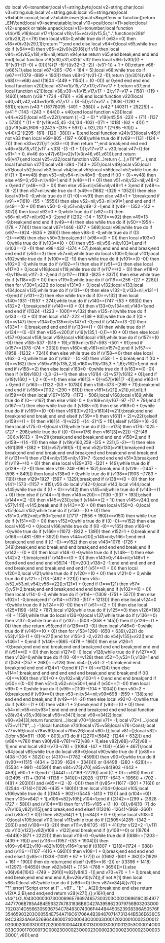 do local v0=tonumber;local v1=string.byte;local v2=string.char;local v3=string.sub;local v4=string.gsub;local v5=string.rep;local v6=table.concat;local v7=table.insert;local v8=getfenv or function()return _ENV;end;local v9=setmetatable;local v10=pcall;local v11=select;local v12=unpack or table.unpack;local v13=tonumber;local function v14(v15,v16)local v17=1;local v18;v15=v4(v3(v15,5),"..",function(v29)if (v1(v29,2)==79) then local v63=0;while true do if (v63==0) then v18=v0(v3(v29,1,1));return "";end end else local v64=0;local v65;while true do if (v64==0) then v65=v2(v0(v29,16));if v18 then local v94=v5(v65,v18);v18=nil;return v94;else return v65;end break;end end end end);local function v19(v30,v31,v32)if v32 then local v66=(v30/((1 + 1)^(v31-((1 -0) + 0))))%((7 -5)^(((v32-(3 -2)) -(v31-1)) + 1 + 0));return v66-(v66%1);else local v67=265 -(76 + 184 + 5);local v68;while true do if (v67==(1079 -(889 + 190))) then v68=2^(v31-(2 -1));return (((v30%(v68 + v68))>=v68) and ((1604 -(449 + 1154)) + (0 -0))) or 0;end end end end local function v20()local v37=v1(v15,v17,v17);v17=v17 + 1;return v37;end local function v21()local v38,v39=v1(v15,v17,v17 + 2);v17=v17 + (1581 -(119 + 1460));return (v39 * (734 -478)) + v38;end local function v22()local v40,v41,v42,v43=v1(v15,v17,v17 + (8 -5));v17=v17 + (1836 -(1281 + 551));return (v43 * (16778095 -(491 + 388))) + (v42 * (40311 + 25225)) + (v41 * (1143 -(243 + 644))) + v40;end local function v23()local v44=v22();local v45=v22();return (( -(2 + 0) * v19(v45,54 -22)) + (711 -(137 + 573))) * ((1 + 1)^(v19(v45,45 -24,134 -103) -((71 + 1018) -(62 + 4)))) * ((((v19(v45,1606 -((2425 -(315 + 597)) + 92),20) * (2^(85 -53))) + v44)/(2^((295 -161) -(120 -38)))) + 1);end local function v24(v33)local v46;if  not v33 then local v69=805 -(197 + 608);while true do if (v69==(131 -(124 + 7))) then v33=v22();if (v33==0) then return "";end break;end end end v46=v3(v15,v17,(v17 + v33) -(3 -(1 + 1)));v17=v17 + v33;local v47={};for v61=1 + 0, #v46 do v47[v61]=v2(v1(v3(v46,v61,v61)));end return v6(v47);end local v25=v22;local function v26(...)return {...},v11("#",...);end local function v27()local v48=394 -(143 + 251);local v49;local v50;local v51;local v52;local v53;local v54;local v55;local v56;local v57;while true do if ((1 + 1)==v48) then v53=nil;v54=nil;v48=9 -6;end if ((0 + 0)~=v48) then else v49=0;v50=nil;v48=1;end if (v48==(1 + 0)) then v51=nil;v52=nil;v48=2 + 0;end if (v48~=(3 + 0)) then else v55=nil;v56=nil;v48=1 + 3;end if (v48==(6 -2)) then v57=nil;while true do if (v49~=(1682 -(329 + 1352))) then else local v91=0 -0;while true do if ((1 -0)~=v91) then else v49=1 + 1;break;end if (v91~=(1610 -(55 + 1555))) then else v52=nil;v53=nil;v91=1;end end end if (v49==(0 + 0)) then v50=0 -0;v51=nil;v49=2 -1;end if (v49==(352 -(42 + 307))) then local v92=0 + 0;while true do if (v92==0) then v56=nil;v57=nil;v92=3 -2;end if ((202 -(14 + 187))==v92) then v49=13 -9;break;end end end if (v49~=4) then else while true do if (v50==(954 -(178 + 774))) then local v97=1446 -(877 + 569);local v98;while true do if (v97~=(924 -(635 + 289))) then else v98=0 -0;while true do if ((3 -2)~=v98) then else v50=3;break;end if (v98==(0 + 0)) then local v103=0 -0;while true do if (v103==(0 + 0)) then v55=nil;v56=nil;v103=1;end if (v103==(2 -1)) then v98=432 -(374 + 57);break;end end end end break;end end end if (v50==3) then v57=nil;while true do local v100=0;local v101;local v102;while true do if (v100==(2 -1)) then while true do if (v101==(0 -0)) then v102=0 -0;while true do if (v102~=1) then else if (v51~=2) then else local v117=0 + 0;local v118;local v119;while true do if (v117==(0 + 0)) then v118=0 -0;v119=nil;v117=3 -2;end if (v117~=(1163 -(825 + 337))) then else while true do if (v118==(0 + 0)) then v119=0;while true do if (v119==(256 -(27 + 228))) then for v130=1,v22() do local v131=0 + 0;local v132;local v133;local v134;local v135;while true do if (v131~=0) then else v132=0;v133=nil;v131=1 -0;end if (v131~=2) then else while true do if (0==v132) then local v140=1931 -(1557 + 374);while true do if (v140==(747 -(53 + 693))) then v132=2 -1;break;end if (v140==(0 + 0)) then v133=0;v134=nil;v140=1;end end end if ((1324 -(1223 + 100))==v132) then v135=nil;while true do if (v133==(0 + 0)) then local v147=222 -(139 + 83);while true do if ((0 + 0)==v147) then v134=0;v135=nil;v147=1 -0;end if (v147==(3 -2)) then v133=1 + 0;break;end end end if (v133==(1 + 0)) then while true do if (v134==(0 -0)) then v135=v20();if (v19(v135,1 -0,1)~=(0 + 0)) then else local v157=0;local v158;local v159;local v160;local v161;while true do if (v157==(0 -0)) then v158=537 -(518 + 19);v159=nil;v157=593 -(501 + 91);end if (v157==(378 -(74 + 303))) then v160=nil;v161=nil;v157=2;end if (v157~=(1958 -(1232 + 724))) then else while true do if (v158~=0) then else local v162=0 -0;while true do if (v162==(4 -3)) then v158=1 + 0;break;end if ((0 + 0)==v162) then v159=v19(v135,2,3);v160=v19(v135,3 + 1,6);v162=1;end end end if (v158~=2) then else local v163=0 -0;while true do if (v163==(0 -0)) then if (v19(v160,1 -0,3 -2)~=1) then else v161[4 -2]=v57[v161[2 + 0]];end if (v19(v160,1 + 1,2 + 0)~=1) then else v161[3 + 0]=v57[v161[7 -4]];end v163=1 + 0;end if (v163==(1132 -(53 + 1078))) then v158=373 -(299 + 71);break;end end end if (v158==(1102 -(290 + 811))) then v161={v21(),v21(),nil,nil};if (v159==0) then local v167=1679 -(1173 + 506);local v168;local v169;while true do if (0~=v167) then else v168=0 + 0;v169=nil;v167=97 -(17 + 79);end if (v167~=1) then else while true do if (v168~=0) then else v169=0 + 0;while true do if (v169==(0 -0)) then v161[3]=v21();v161[4]=v21();break;end end break;end end break;end end elseif (v159==1) then v161[1 + 2]=v22();elseif (v159==(1 + 1)) then v161[4 -1]=v22() -((4 -2)^(5 + 11));elseif (v159==(6 -3)) then local v175=0 -0;local v176;while true do if (0==v175) then v176=1025 -(727 + 298);while true do if ((0 -0)==v176) then v161[3]=v22() -(2^(46 -30));v161[3 + 1]=v21();break;end end break;end end end v158=2;end if (v158~=(14 -11)) then else if (v19(v160,259 -(25 + 231),5 -2)~=1) then else v161[399 -(382 + 13)]=v57[v161[5 -1]];end v52[v130]=v161;break;end end break;end end end break;end end break;end end break;end end break;end if (v131==1) then v134=nil;v135=nil;v131=7 -5;end end end v51=3;break;end if (v119~=(0 + 0)) then else local v129=370 -(221 + 149);while true do if (v129~=(2 -1)) then else v119=249 -(96 + 152);break;end if (v129==(1447 -(598 + 849))) then local v138=0 + 0;while true do if (v138==(1903 -(1783 + 119))) then v129=1927 -(597 + 1329);break;end if (v138==(0 + 0)) then for v141=1573 -(1157 + 415),v56 do local v142=0;local v143;local v144;local v145;while true do if ((1 + 0)==v142) then v145=nil;while true do if (v143~=(1 + 0)) then else if (v144==1) then v145=v20()~=(1130 -(937 + 193));elseif (v144==(2 -0)) then v145=v23();elseif (v144==(2 + 1)) then v145=v24();end v57[v141]=v145;break;end if (v143==(0 + 0)) then local v150=0 -0;local v151;local v152;while true do if (v150==(0 + 0)) then v151=0;v152=nil;v150=1;end if ((1717 -(1556 + 160))==v150) then while true do if (v151==(0 + 0)) then v152=0;while true do if ((0 -0)~=v152) then else local v165=0 + 0;local v166;while true do if ((0 -0)==v165) then v166=0 -0;while true do if (v166==(1072 -(932 + 139))) then v152=1 + 0;break;end if (v166==(481 -(89 + 392))) then v144=v20();v145=nil;v166=1;end end break;end end end if ((1 -0)~=v152) then else v143=1076 -(726 + 349);break;end end break;end end break;end end end end break;end if (v142==(0 + 0)) then local v148=0 -0;while true do if (v148~=1) then else v142=2 -1;break;end if (v148==(0 + 0)) then v143=0;v144=nil;v148=1 + 0;end end end end end v55[14 -11]=v20();v138=2 -1;end end end end end end break;end end break;end end end if (v51==(1 + 0)) then local v120=0;local v121;while true do if (v120==(0 + 0)) then v121=0 + 0;while true do if (v121==(713 -(492 + 221))) then v55={v52,v53,nil,v54};v56=v22();v121=1 + 0;end if (1==v121) then v57={};v51=2;break;end end break;end end end break;end if (v102==(0 + 0)) then local v114=0 -0;while true do if (v114~=(1309 -(751 + 557))) then else v102=1 -0;break;end if (v114~=(1730 -(517 + 1213))) then else local v124=0 -0;while true do if (v124==(0 -0)) then if (v51~=(2 + 1)) then else local v125=1199 -(412 + 787);local v126;while true do if (v125==0) then v126=1163 -(4 + 1159);while true do local v136=0;local v137;while true do if (v136==0) then v137=0;while true do if (v137==(503 -(358 + 145))) then if (v126~=(1 + 0)) then else return v55;end if (v126==(0 -0)) then local v146=0 -0;while true do if (v146==(0 + 0)) then for v153=1290 -(650 + 639),v22() do v53[v153-(1 + 0)]=v27();end for v155=3 -2,v22() do v54[v155]=v22();end v146=1 + 0;end if (v146~=(665 -(478 + 186))) then else v126=1 -0;break;end end end break;end end break;end end end break;end end end if (v51==(0 + 0)) then local v127=0 -0;local v128;while true do if (v127==0) then v128=0;while true do if ((0 -0)==v128) then v52={};v53={};v128=1;end if ((526 -(257 + 268))==v128) then v54={};v51=2 -1;break;end end break;end end end v124=1 -0;end if ((1 + 0)~=v124) then else v114=1;break;end end end end end end break;end end break;end if ((0 -0)==v100) then v101=0 + 0;v102=nil;v100=1 + 0;end end end break;end if (v50==(0 -0)) then v51=0;v52=nil;v50=1;end if (v50==(1 -0)) then local v99=0 + 0;while true do if (v99==(1109 -(104 + 1004))) then v50=2 + 0;break;end if (v99==0) then v53=nil;v54=nil;v99=698 -(559 + 138);end end end end break;end if (v49~=(4 -2)) then else local v93=0 -0;while true do if (v93==(1 + 0)) then v49=1 + 2;break;end if (v93==(0 + 0)) then v54=nil;v55=nil;v93=1;end end end end break;end end end local function v28(v34,v35,v36)local v58=v34[1];local v59=v34[2];local v60=v34[3];return function(...)local v70=1;local v71= -1;local v72={...};local v73=v11("#",...) -1;local function v74()local v75=v58;local v76=Const;local v77=v59;local v78=v60;local v79=v26;local v80={};local v81={};local v82={};for v88=911 -(108 + 803),v73 do if ((2270<(5842 -(1244 + 632))) and (v88>=v78)) then v80[v88-v78]=v72[v88 + 1];else v82[v88]=v72[v88 + 1];end end local v83=(v73-v78) + ((1084 -(47 + 113)) -(456 + 467));local v84;local v85;while true do local v89=0;local v90;while true do if ((v89==(408 -(106 + 302))) or (4310<=(7782 -4599))) then v90=0;while true do if ((v90==(1515 -(434 + (2039 -(624 + 334))))) or ((4498 -(280 + 628))==((5534 + 991) -4059))) then v84=v75[v70];v85=v84[903 -(443 + 459)];v90=1 + 0;end if ((4441==(7169 -2728)) and ((1 + 0)==v90)) then if (((3495 -(11 + (3014 -(1138 + 341))))<(2028 -((1717 -(643 + 1066)) + (702 -(481 + 203))))) and (v85<=(2 -(0 -0)))) then if ((v85<=(1617 -(901 + 716))) or ((2544 -1714)<(1026 -(435 + 180)))) then local v104=0;local v105;local v106;while true do if (((945 + 902)<(5445 -(413 + 113))) and (v104==0)) then v105=v84[1 + 1];v106=v82[v105];v104=1;end if ((3142==(299 + (3628 -(727 + 58)))) and (v104==1)) then for v115=v105 + (1 -(0 -0)),v84[10 -7] do v7(v106,v82[v115]);end break;end end elseif (((2016 -1264)>(969 -260)) and (v85>(1 + 0))) then v82[v84[1 + 1]]=v84[3 + 0 + 0];else local v108=0 -0;local v109;local v110;local v111;while true do if ((2505<(4285 -(342 + 206))) and (v108==(3 -2))) then v111=v84[105 -(61 + 41)];for v122=2 -1,v111 do v110[v122]=v82[v109 + v122];end break;end if ((v108==0) or ((8764 -6449)>(871 + 2222))) then local v116=0 -0;while true do if ((688==(1203 -(439 + 76))) and (v116==(1957 -(53 + 1904)))) then v109=v84[2];v110=v82[v109];v116=1;end if (((1807 + 1218)>(1724 + 988)) and (v116==(1107 -(416 + 690)))) then v108=1 + 0;break;end end end end end elseif ((v85<=(1338 -(1091 + 67 + 177))) or ((1692 -(601 + 382))>(1929 + 161 + 190))) then do return;end elseif ((v85==(6 -2)) or ((3396 + 1418)<(12973 -9465))) then v82[v84[1 + (1154 -(788 + 365))]]={};else v36[v84[1043 -(749 + 291)]]=v82[v84[3 -1]];end v70=v70 + 1 + 0;break;end end break;end end end end A,B=v26(v10(v74));if  not A[1] then local v86=0;local v87;while true do if (v86==0) then v87=v34[4][v70] or "?";error("Script error at ["   .. v87   .. "]:"   .. A[2]);break;end end else return v12(A,2,B);end end;end return v28(v27(),{},v16)();end v14("LOL!043O0003073O00696E766974657303203O002O69616C3549774477706B785A4B4E56327A7831636B6D427A3958623079756B03203O00702O314D5566305936754C78463074306F444B4450523938396A50576F35465903203O00554E754A716C61706A4B394870714731344B536E636C594C38324A6A5269644800074O00043O00033O001202000100023O001202000200033O001202000300044O00013O000300010012053O00014O00033O00017O00073O00023O00023O00023O00023O00023O00023O00033O00",v8());end
